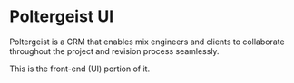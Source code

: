 # Poltergeist UI
Poltergeist is a CRM that enables mix engineers and clients to collaborate throughout the project and revision process seamlessly.

This is the front-end (UI) portion of it.
